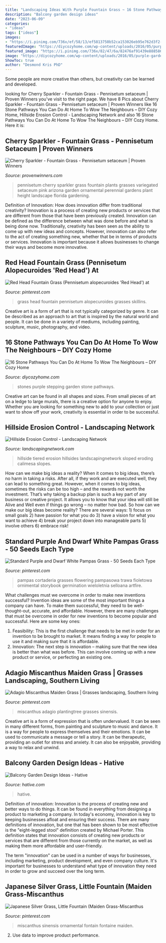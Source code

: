 ```yaml
---
title: "Landscaping Ideas With Purple Fountain Grass ~ 16 Stone Pathways You Can Do At Home To Wow The Neighbours – Diy Cozy Home"
description: "Balcony garden design ideas"
date: "2023-06-09"
categories:
- "ideas"
tags: ["ideas"]
images:
- "https://i.pinimg.com/736x/ef/58/13/ef5813750b52ca153026eb95e762d3f2--red-heads-greenhouses.jpg"
featuredImage: "https://diycozyhome.com/wp-content/uploads/2016/05/purple-garden-stepping-stones.jpg"
featured_image: "https://i.pinimg.com/736x/82/47/6a/82476af91439e88858609510b2110c77.jpg"
image: "https://diycozyhome.com/wp-content/uploads/2016/05/purple-garden-stepping-stones.jpg"
ShowToc: true
author: "Desmond Kris PhD"
---
```



Some people are more creative than others, but creativity can be learned and developed.

	

		
looking for Cherry Sparkler - Fountain Grass - Pennisetum setaceum | Proven Winners you've visit to the right page. We have 8 Pics about Cherry Sparkler - Fountain Grass - Pennisetum setaceum | Proven Winners like 16 Stone Pathways You Can Do At Home To Wow The Neighbours – DIY Cozy Home, Hillside Erosion Control - Landscaping Network and also 16 Stone Pathways You Can Do At Home To Wow The Neighbours – DIY Cozy Home. Here it is:
		
    
## Cherry Sparkler - Fountain Grass - Pennisetum Setaceum | Proven Winners

<img loading=lazy src="https://www.provenwinners.com/sites/provenwinners.com/files/imagecache/max_width/ifa_upload/cherry_sparkler_pennisetum_2.jpg" onerror="this.onerror=null;this.src='https://tse4.mm.bing.net/th?id=OIP.l_x92RDOcWm21tiKwzzTaQHaKV&amp;pid=15.1';" alt="Cherry Sparkler - Fountain Grass - Pennisetum setaceum | Proven Winners">

_Source: provenwinners.com_

>pennisetum cherry sparkler grass fountain plants grasses variegated setaceum pink arizona garden ornamental perennial gardens plant height landscape florida gardening. 

	

Definition of Innovation: How does innovation differ from traditional creativity?
Innovation is a process of creating new products or services that are different from those that have been previously created. Innovation can be defined as the difference between what was done before and what is being done now. Traditionally, creativity has been seen as the ability to come up with new ideas and concepts. However, innovation can also refer to the act of creating something new, whether that be in terms of products or services. Innovation is important because it allows businesses to change their ways and become more innovative.

    
## Red Head Fountain Grass (Pennisetum Alopecuroides &#039;Red Head&#039;) At

<img loading=lazy src="https://i.pinimg.com/736x/ef/58/13/ef5813750b52ca153026eb95e762d3f2--red-heads-greenhouses.jpg" onerror="this.onerror=null;this.src='https://tse1.mm.bing.net/th?id=OIP.QXAIjlxS5G1BiwOWWv8GfgHaE7&amp;pid=15.1';" alt="Red Head Fountain Grass (Pennisetum alopecuroides &#039;Red Head&#039;) at">

_Source: pinterest.com_

>grass head fountain pennisetum alopecuroides grasses skillins. 

	

Creative art is a form of art that is not typically categorized by genre. It can be described as an approach to art that is inspired by the natural world and people. It can be done in a variety of mediums, including painting, sculpture, music, photography, and video.

    
## 16 Stone Pathways You Can Do At Home To Wow The Neighbours – DIY Cozy Home

<img loading=lazy src="https://diycozyhome.com/wp-content/uploads/2016/05/purple-garden-stepping-stones.jpg" onerror="this.onerror=null;this.src='https://tse3.mm.bing.net/th?id=OIP.LDfvXeusEW_9Z0QmjNfUUwHaJn&amp;pid=15.1';" alt="16 Stone Pathways You Can Do At Home To Wow The Neighbours – DIY Cozy Home">

_Source: diycozyhome.com_

>stones purple stepping garden stone pathways. 

	

Creative art can be found in all shapes and sizes. From small pieces of art on a ledge to large murals, there is a creative option for anyone to enjoy. Whether you are looking for something new to add to your collection or just want to show off your work, creativity is essential in order to be successful.

    
## Hillside Erosion Control - Landscaping Network

<img loading=lazy src="https://images.landscapingnetwork.com/pictures/images/900x705Max/pond-and-waterfall_10/tiered-backyard-waterfall-landscaping-network_9418.jpg" onerror="this.onerror=null;this.src='https://tse4.mm.bing.net/th?id=OIP.3_2MiWSfJFTXvgm7orl5FgHaE8&amp;pid=15.1';" alt="Hillside Erosion Control - Landscaping Network">

_Source: landscapingnetwork.com_

>hillside tiered erosion hillsides landscapingnetwork sloped eroding calimesa slopes. 

	

How can we make big ideas a reality?
When it comes to big ideas, there’s no harm in taking a risks. After all, if they work and are executed well, they can lead to something great. However, when it comes to big ideas, sometimes the risks can be too high – and the rewards not worth the investment. That’s why taking a backup plan is such a key part of any business or creative project. It allows you to know that your idea will still be Alive and Well even if things go wrong – no matter how bad. So how can we make our big ideas become reality?
There are several ways: 1) focus on small goals 2) have passion for what you do 3) have a vision for what you want to achieve 4) break your project down into manageable parts 5) involve others 6) embrace risk!

    
## Standard Purple And Dwarf White Pampas Grass - 50 Seeds Each Type

<img loading=lazy src="https://i.pinimg.com/736x/27/39/c2/2739c29620ee26cc4b85abc23dc19d8b.jpg" onerror="this.onerror=null;this.src='https://tse1.mm.bing.net/th?id=OIP.a9Rw7fo7RGRUBXe4fQQWAgHaHa&amp;pid=15.1';" alt="Standard Purple and Dwarf White Pampas Grass - 50 Seeds Each Type">

_Source: pinterest.com_

>pampas cortaderia grasses flowering pampasowa trawa fioletowa ornimental storybook germination wieloletnia selloana artfire. 

	

What challenges must we overcome in order to make new inventions successful?
Invention ideas are some of the most important things a company can have. To make them successful, they need to be well-thought-out, accurate, and affordable. However, there are many challenges that must be overcome in order for new inventions to become popular and successful. Here are some key ones:
1. Feasibility: This is the first challenge that needs to be met in order for an invention to be brought to market. It means finding a way for people to use it and making sure that it is affordable.
2. Innovation: The next step is innovation – making sure that the new idea is better than what was before. This can involve coming up with a new product or service, or perfecting an existing one. 
    
## Adagio Miscanthus Maiden Grass | Grasses Landscaping, Southern Living

<img loading=lazy src="https://i.pinimg.com/736x/82/47/6a/82476af91439e88858609510b2110c77.jpg" onerror="this.onerror=null;this.src='https://tse2.mm.bing.net/th?id=OIP.0ihJCob7wtoPmv4iZ9b5JQHaHa&amp;pid=15.1';" alt="Adagio Miscanthus Maiden Grass | Grasses landscaping, Southern living">

_Source: pinterest.com_

>miscanthus adagio plantingtree grasses sinensis. 

	

Creative art is a form of expression that is often undervalued. It can be seen in many different forms, from painting and sculpture to music and dance. It is a way for people to express themselves and their emotions. It can be used to communicate a message or tell a story. It can be therapeutic, providing an outlet for stress and anxiety. It can also be enjoyable, providing a way to relax and unwind.

    
## Balcony Garden Design Ideas - Hative

<img loading=lazy src="https://hative.com/wp-content/uploads/2015/01/balcony-garden-ideas/1-balcony-garden-ideas.jpg" onerror="this.onerror=null;this.src='https://tse4.mm.bing.net/th?id=OIP.jk5-kFWG7ch5fB1-HNPC7gHaLG&amp;pid=15.1';" alt="Balcony Garden Design Ideas - Hative">

_Source: hative.com_

>hative. 

	

Definition of innovation:
Innovation is the process of creating new and better ways to do things. It can be found in everything from designing a product to marketing a company. In today's economy, innovation is key to keeping businesses afloat and ensuring their success.
There are many definitions of innovation, but one that has been shown to be most effective is the "eight-legged stool" definition created by Michael Porter. This definition states that innovation consists of creating new products or services that are different from those currently on the market, as well as making them more affordable and user-friendly.

The term "innovation" can be used in a number of ways for businesses, including marketing, product development, and even company culture. It's important for businesses to understand what type of innovation they need in order to grow and succeed over the long term.

    
## Japanese Silver Grass, Little Fountain (Maiden Grass-Miscanthus

<img loading=lazy src="https://i.pinimg.com/736x/77/59/7f/77597fb7c988e73e92b73ef17d648f68.jpg" onerror="this.onerror=null;this.src='https://tse2.mm.bing.net/th?id=OIP.edRgPA2J2hnSjp5RAUDqcQHaLJ&amp;pid=15.1';" alt="Japanese Silver Grass, Little Fountain (Maiden Grass-Miscanthus">

_Source: pinterest.com_

>miscanthus sinensis ornamental fontain fontaine maiden. 

	

2. Use data to improve product performance.

